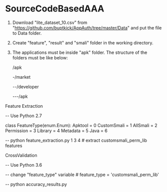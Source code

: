 # SourceCodeBasedAAA


1. Download "lite_dataset_10.csv" from "https://github.com/buptkick/AppAuth/tree/master/Data" and put the file to Data folder.

2. Create "feature", "result" and "smali" folder in the working directory.

3. The applications must be inside "apk" folder. The structure of the folders must be like below:

    /apk
    
    -/market
    
    --/developer
    
    ---/apk


Feature Extraction

-- Use Python 2.7

class FeatureType(enum.Enum):
    Apktool = 0
    CustomSmali = 1
    AllSmali = 2
    Permission = 3
    Library = 4
    Metadata = 5
    Java = 6
    
-- python feature_extraction.py 1 3 4           # extract customsmali_perm_lib features





CrossValidation

-- Use Python 3.6

-- change "feature_type" variable               # feature_type = 'customsmali_perm_lib'

-- python accuracy_results.py

